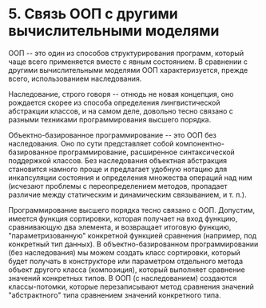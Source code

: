 # 5. Связь ООП с другими вычислительными моделями
ООП -- это один из способов структурирования программ, который чаще всего применяется вместе с явным состоянием. В сравнении с другими вычислительными моделями ООП характеризуется, прежде всего, использованием наследования.

Наследование, строго говоря -- отнюдь не новая концепция, оно рождается скорее из способа определения лингвистической абстракции классов, и на самом деле, довольно тесно связано с разными техниками программирования высшего порядка.

Объектно-базированное программирование -- это ООП без наследования. Оно по сути представляет собой компонентно-базированное программирование, расширенное синтаксической поддержкой классов. Без наследования объектная абстракция становится намного проще и предлагает удобную нотацию для инкапсуляции состояния и определения множества операций над ним (исчезают проблемы с переопределением методов, пропадает различие между статическим и динамическим связыванием, и т. п.).

Программирование высшего порядка тесно связано с ООП. Допустим, имеется функция сортировки, которая получает на вход функцию, сравнивающую два элемента, и возвращает итоговую функцию, "параметризованную" конкретной функцией сравнения (например, под конкретный тип данных). В объектно-базированном программировании (без наследования) мы можем создать класс сортировки, который будет получать в конструкторе или параметром отдельного метода объект другого класса (композиция), который выполняет сравнение значений конкретных типов. В ООП (с наследованием) создаются классы-потомки, которые перезаписывают метод сравнения значений "абстрактного" типа сравнением значений конкретного типа.